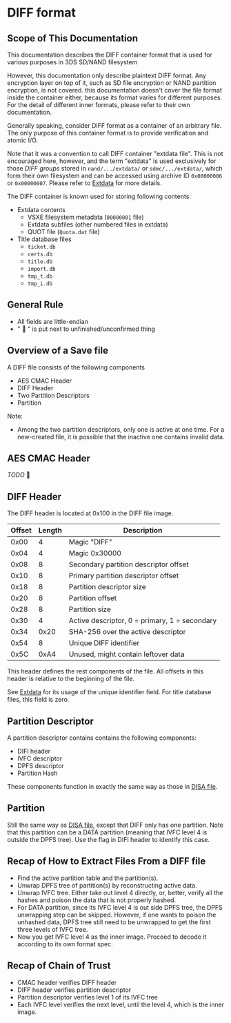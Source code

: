 # DIFF format

## Scope of This Documentation
This documentation describes the DIFF container format that is used for various purposes in 3DS SD/NAND filesystem

However, this documentation only describe plaintext DIFF format. Any encryption layer on top of it, such as SD file encryption or NAND partition encryption, is not covered. this documentation doesn't cover the file format inside the container either, because its format varies for different purposes. For the detail of different inner formats, please refer to their own documentation.

Generally speaking, consider DIFF format as a container of an arbitrary file. The only purpose of this container format is to provide verification and atomic I/O.

Note that it was a convention to call DIFF container "extdata file". This is not encouraged here, however, and the term "extdata" is used exclusively for those _DIFF groups_ stored in `nand/.../extdata/` or `sdmc/.../extdata/`, which form their own filesystem and can be accessed using archive ID `0x00000006` or `0x00000007`. Please refer to [Extdata](EXTDATA.md) for more details.

The DIFF container is known used for storing following contents:
 - Extdata contents
   - VSXE filesystem metadata (`00000001` file)
   - Extdata subfiles (other numbered files in extdata)
   - QUOT file (`Quota.dat` file)
 - Title database files
   - `ticket.db`
   - `certs.db`
   - `title.db`
   - `import.db`
   - `tmp_t.db`
   - `tmp_i.db`

## General Rule
- All fields are little-endian
- " :thinking: " is put next to unfinished/unconfirmed thing

## Overview of a Save file
A DIFF file consists of the following components
 - AES CMAC Header
 - DIFF Header
 - Two Partition Descriptors
 - Partition

Note:
 - Among the two partition descriptors, only one is active at one time. For a new-created file, it is possible that the inactive one contains invalid data.

## AES CMAC Header
 _TODO_ :thinking:

## DIFF Header
The DIFF header is located at 0x100 in the DIFF file image.

 |Offset|Length|Description|
 |-|-|-|
 |0x00|4|Magic "DIFF"|
 |0x04|4|Magic 0x30000|
 |0x08|8|Secondary partition descriptor offset|
 |0x10|8|Primary partition descriptor offset|
 |0x18|8|Partition descriptor size|
 |0x20|8|Partition offset|
 |0x28|8|Partition size|
 |0x30|4|Active descriptor, 0 = primary, 1 = secondary|
 |0x34|0x20|SHA-256 over the active descriptor|
 |0x54|8|Unique DIFF identifier|
 |0x5C|0xA4|Unused, might contain leftover data|

This header defines the rest components of the file. All offsets in this header is relative to the beginning of the file.

See [Extdata](EXTDATA.md) for its usage of the unique identifier field. For title database files, this field is zero.

## Partition Descriptor
A partition descriptor contains contains the following components:
 - DIFI header
 - IVFC descriptor
 - DPFS descriptor
 - Partition Hash

These components function in exactly the same way as those in
[DISA file](DISA.md#Partition_Table_&_Partition_Entry).

## Partition
Still the same way as [DISA file](DISA.md#Partition), except that DIFF only has one partition. Note that this partition can be a DATA partition (meaning that IVFC level 4 is outside the DPFS tree). Use the flag in DIFI header to identify this case.

## Recap of How to Extract Files From a DIFF file
 - Find the active partition table and the partition(s).
 - Unwrap DPFS tree of partition(s) by reconstructing active data.
 - Unwrap IVFC tree. Either take out level 4 directly, or, better, verify all the hashes and poison the data that is not properly hashed.
 - For DATA partition, since its IVFC level 4 is out side DPFS tree, the DPFS unwrapping step can be skipped. However, if one wants to poison the unhashed data, DPFS tree still need to be unwrapped to get the first three levels of IVFC tree.
 - Now you get IVFC level 4 as the inner image. Proceed to decode it according to its own format spec.

## Recap of Chain of Trust
 - CMAC header verifies DIFF header
 - DIFF header verifies partition descriptor
 - Partition descriptor verifies level 1 of its IVFC tree
 - Each IVFC level verifies the next level, until the level 4, which is the inner image.
